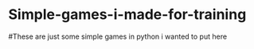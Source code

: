 # Simple-games-i-made-for-training
#These are just some simple games in python i wanted to put here
